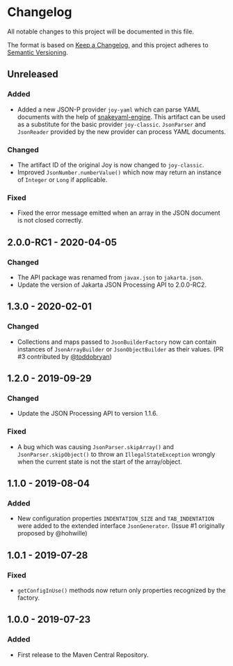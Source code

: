 # Changelog
All notable changes to this project will be documented in this file.

The format is based on [Keep a Changelog](https://keepachangelog.com/en/1.0.0/),
and this project adheres to [Semantic Versioning](https://semver.org/spec/v2.0.0.html).

## Unreleased
### Added
- Added a new JSON-P provider `joy-yaml` which can parse YAML documents with the help of [snakeyaml-engine](https://bitbucket.org/asomov/snakeyaml-engine). This artifact can be used as a substitute for the basic provider `joy-classic`. `JsonParser` and `JsonReader` provided by the new provider
can process YAML documents.

### Changed
- The artifact ID of the original Joy is now changed to `joy-classic`.
- Improved `JsonNumber.numberValue()` which now may return an instance of `Integer` or `Long` if applicable.

### Fixed
- Fixed the error message emitted when an array in the JSON document is not closed correctly.

## 2.0.0-RC1 - 2020-04-05
### Changed
- The API package was renamed from `javax.json` to `jakarta.json`.
- Update the version of Jakarta JSON Processing API to 2.0.0-RC2.

## 1.3.0 - 2020-02-01
### Changed
- Collections and maps passed to `JsonBuilderFactory` now can contain instances of `JsonArrayBuilder` or `JsonObjectBuilder` as their values. (PR #3 contributed by [@toddobryan](https://github.com/toddobryan))

## 1.2.0 - 2019-09-29
### Changed
- Update the JSON Processing API to version 1.1.6.

### Fixed
- A bug which was causing `JsonParser.skipArray()` and `JsonParser.skipObject()` to throw an `IllegalStateException` wrongly when the current state is not the start of the array/object.

## 1.1.0 - 2019-08-04
### Added
- New configuration properties `INDENTATION_SIZE` and `TAB_INDENTATION` were added to the extended interface `JsonGenerator`.
  (Issue #1 originally proposed by @hohwille)

## 1.0.1 - 2019-07-28
### Fixed
- `getConfigInUse()` methods now return only properties recognized by the factory.

## 1.0.0 - 2019-07-23
### Added
- First release to the Maven Central Repository.
